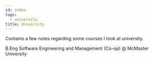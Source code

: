 ```yaml
---
id: index
tags:
  - university
title: University
---
```


Contains a few notes regarding some courses I took at university.

B.Eng Software Engineering and Management (Co-op) @ McMaster University
